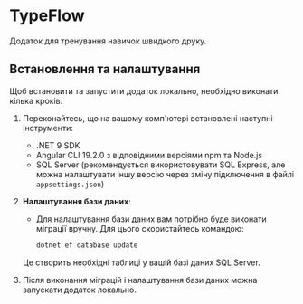 # TypeFlow

Додаток для тренування навичок швидкого друку.

## Встановлення та налаштування

Щоб встановити та запустити додаток локально, необхідно виконати кілька кроків:

1. Переконайтесь, що на вашому комп'ютері встановлені наступні інструменти:
   - .NET 9 SDK
   - Angular CLI 19.2.0 з відповідними версіями npm та Node.js
   - SQL Server (рекомендується використовувати SQL Express, але можна налаштувати іншу версію через зміну підключення в файлі `appsettings.json`)

2. **Налаштування бази даних**:
   - Для налаштування бази даних вам потрібно буде виконати міграції вручну. Для цього скористайтесь командою:
     ```bash
     dotnet ef database update
     ```
   Це створить необхідні таблиці у вашій базі даних SQL Server.

3. Після виконання міграцій і налаштування бази даних можна запускати додаток локально.
